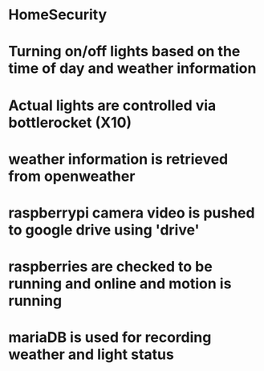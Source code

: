 # HomeSecurity
#
# Turning on/off lights based on the time of day and weather information
#
# Actual lights are controlled via bottlerocket (X10)
# weather information is retrieved from openweather
#
# raspberrypi camera video is pushed to google drive using 'drive'
# raspberries are checked to be running and online and motion is running
#
# mariaDB is used for recording weather and light status
#
